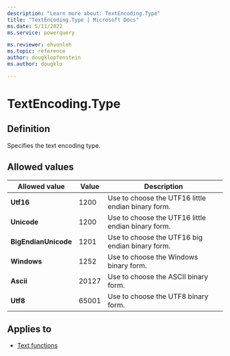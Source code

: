 ```yaml
---
description: "Learn more about: TextEncoding.Type"
title: "TextEncoding.Type | Microsoft Docs"
ms.date: 5/11/2022
ms.service: powerquery

ms.reviewer: ehvonleh
ms.topic: reference
author: dougklopfenstein
ms.author: dougklo

---
```

# TextEncoding.Type

## Definition

Specifies the text encoding type.

## Allowed values

|Allowed value|Value|Description|
| ------- | --- | ----------- |
|**Utf16**|1200| Use to choose the UTF16 little endian binary form.|
|**Unicode**|1200| Use to choose the UTF16 little endian binary form.|
|**BigEndianUnicode**|1201| Use to choose the UTF16 big endian binary form.|
|**Windows**|1252| Use to choose the Windows binary form.|
|**Ascii**|20127| Use to choose the ASCII binary form.|
|**Utf8**|65001| Use to choose the UTF8 binary form.|

## Applies to

* [Text functions](text-functions.md)
